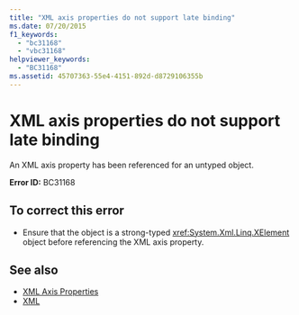 ```yaml
---
title: "XML axis properties do not support late binding"
ms.date: 07/20/2015
f1_keywords: 
  - "bc31168"
  - "vbc31168"
helpviewer_keywords: 
  - "BC31168"
ms.assetid: 45707363-55e4-4151-892d-d8729106355b
---
```

# XML axis properties do not support late binding
An XML axis property has been referenced for an untyped object.  
  
 **Error ID:** BC31168  
  
## To correct this error  
  
-   Ensure that the object is a strong-typed <xref:System.Xml.Linq.XElement> object before referencing the XML axis property.  
  
## See also
- [XML Axis Properties](../../../visual-basic/language-reference/xml-axis/index.md)
- [XML](../../../visual-basic/programming-guide/language-features/xml/index.md)
